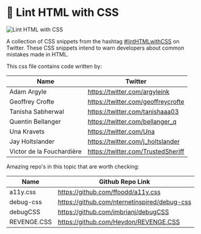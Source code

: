 # 🧪 Lint HTML with CSS

![Lint HTML with CSS](https://repository-images.githubusercontent.com/277086414/dff26d00-bdf7-11ea-9945-604b96aa0899 "Lint HTML with CSS Cover Image")

A collection of CSS snippets from the hashtag [#lintHTMLwithCSS](https://twitter.com/search?q=%23lintHTMLwithCSS) on Twitter. These CSS snippets intend to warn developers about common mistakes made in HTML.

This css file contains code written by:

| Name                      | Twitter                            |
| ------------------------- | ---------------------------------- |
| Adam Argyle               | https://twitter.com/argyleink      |
| Geoffrey Crofte           | https://twitter.com/geoffreycrofte |
| Tanisha Sabherwal         | https://twitter.com/tanishaaa03    |
| Quentin Bellanger         | https://twitter.com/bellanger_q    |
| Una Kravets               | https://twitter.com/Una            |
| Jay Holtslander           | https://twitter.com/j_holtslander  |
| Victor de la Fouchardière | https://twitter.com/TrustedSheriff |

Amazing repo's in this topic that are worth checking:

| Name              | Github Repo Link                             |
| ----------------- | -------------------------------------------- |
| a11y.css          | https://github.com/ffoodd/a11y.css           |
| debug-css         | https://github.com/nternetinspired/debug-css |
| debugCSS          | https://github.com/imbrianj/debugCSS         |
| REVENGE.CSS       | https://github.com/Heydon/REVENGE.CSS        |

